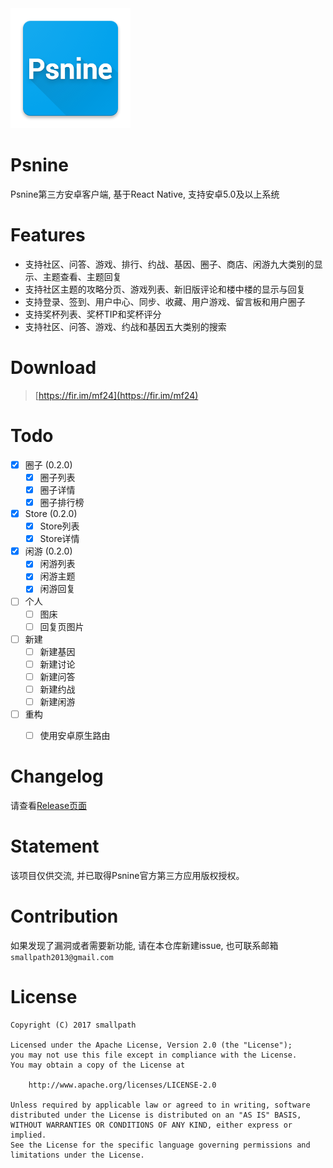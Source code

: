 <img src="./android/app/src/main/res/mipmap-xxxhdpi/ic_launcher.png">

# Psnine
Psnine第三方安卓客户端, 基于React Native, 支持安卓5.0及以上系统 

# Features
- 支持社区、问答、游戏、排行、约战、基因、圈子、商店、闲游九大类别的显示、主题查看、主题回复
- 支持社区主题的攻略分页、游戏列表、新旧版评论和楼中楼的显示与回复
- 支持登录、签到、用户中心、同步、收藏、用户游戏、留言板和用户圈子
- 支持奖杯列表、奖杯TIP和奖杯评分
- 支持社区、问答、游戏、约战和基因五大类别的搜索

# Download
> [https://fir.im/mf24](https://fir.im/mf24)

# Todo
- [x] 圈子 (0.2.0)
  - [x] 圈子列表
  - [x] 圈子详情
  - [x] 圈子排行榜
- [x] Store (0.2.0)
  - [x] Store列表
  - [x] Store详情
- [x] 闲游 (0.2.0)
  - [x] 闲游列表
  - [x] 闲游主题
  - [x] 闲游回复
- [ ] 个人
  - [ ] 图床
  - [ ] 回复页图片
- [ ] 新建
  - [ ] 新建基因
  - [ ] 新建讨论
  - [ ] 新建问答
  - [ ] 新建约战
  - [ ] 新建闲游
- [ ] 重构
  - [ ] 使用安卓原生路由


# Changelog
请查看[Release页面](https://github.com/smallpath/psnine/releases)

# Statement
该项目仅供交流, 并已取得Psnine官方第三方应用版权授权。

# Contribution
如果发现了漏洞或者需要新功能, 请在本仓库新建issue, 也可联系邮箱`smallpath2013@gmail.com`

# License
```
Copyright (C) 2017 smallpath

Licensed under the Apache License, Version 2.0 (the "License");
you may not use this file except in compliance with the License.
You may obtain a copy of the License at

    http://www.apache.org/licenses/LICENSE-2.0

Unless required by applicable law or agreed to in writing, software
distributed under the License is distributed on an "AS IS" BASIS,
WITHOUT WARRANTIES OR CONDITIONS OF ANY KIND, either express or implied.
See the License for the specific language governing permissions and
limitations under the License.
```